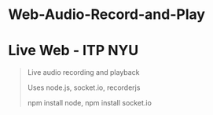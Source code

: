 Web-Audio-Record-and-Play
=========================
# Live Web - ITP NYU
> Live audio recording and playback
> 
> Uses node.js, socket.io, recorderjs
> 
> npm install node, npm install socket.io
